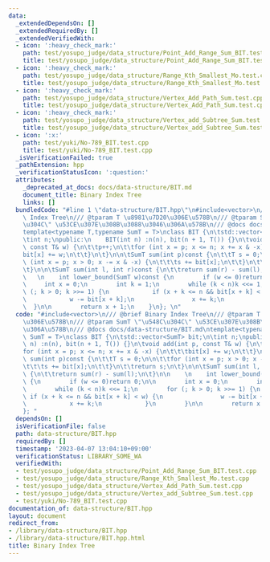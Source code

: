 ```yaml
---
data:
  _extendedDependsOn: []
  _extendedRequiredBy: []
  _extendedVerifiedWith:
  - icon: ':heavy_check_mark:'
    path: test/yosupo_judge/data_structure/Point_Add_Range_Sum_BIT.test.cpp
    title: test/yosupo_judge/data_structure/Point_Add_Range_Sum_BIT.test.cpp
  - icon: ':heavy_check_mark:'
    path: test/yosupo_judge/data_structure/Range_Kth_Smallest_Mo.test.cpp
    title: test/yosupo_judge/data_structure/Range_Kth_Smallest_Mo.test.cpp
  - icon: ':heavy_check_mark:'
    path: test/yosupo_judge/data_structure/Vertex_Add_Path_Sum.test.cpp
    title: test/yosupo_judge/data_structure/Vertex_Add_Path_Sum.test.cpp
  - icon: ':heavy_check_mark:'
    path: test/yosupo_judge/data_structure/Vertex_add_Subtree_Sum.test.cpp
    title: test/yosupo_judge/data_structure/Vertex_add_Subtree_Sum.test.cpp
  - icon: ':x:'
    path: test/yuki/No-789_BIT.test.cpp
    title: test/yuki/No-789_BIT.test.cpp
  _isVerificationFailed: true
  _pathExtension: hpp
  _verificationStatusIcon: ':question:'
  attributes:
    _deprecated_at_docs: docs/data-structure/BIT.md
    document_title: Binary Index Tree
    links: []
  bundledCode: "#line 1 \"data-structure/BIT.hpp\"\n#include<vector>\n/// @brief Binary\
    \ Index Tree\n/// @tparam T \u8981\u7D20\u306E\u578B\n/// @tparam SumT \"\u548C\
    \u304C\" \u53CE\u307E\u308B\u3088\u3046\u306A\u578B\n/// @docs docs/data-structure/BIT.md\n\
    template<typename T,typename SumT = T>\nclass BIT {\n\tstd::vector<SumT> bit;\n\
    \tint n;\npublic:\n    BIT(int n) :n(n), bit(n + 1, T()) {}\n\tvoid add(int p,\
    \ const T& w) {\n\t\tp++;\n\t\tfor (int x = p; x <= n; x += x & -x) {\n\t\t\t\
    bit[x] += w;\n\t\t}\n\t}\n\n\tSumT sum(int p)const {\n\t\tT s = 0;\n\n\t\tfor\
    \ (int x = p; x > 0; x -= x & -x) {\n\t\t\ts += bit[x];\n\t\t}\n\t\treturn s;\n\
    \t}\n\n\tSumT sum(int l, int r)const {\n\t\treturn sum(r) - sum(l);\n\t}\n\n \
    \   \n    int lower_bound(SumT w)const {\n        if (w <= 0)return 0;\n\n   \
    \     int x = 0;\n        int k = 1;\n        while (k < n)k <<= 1;\n        for\
    \ (; k > 0; k >>= 1) {\n            if (x + k <= n && bit[x + k] < w) {\n    \
    \            w -= bit[x + k];\n                x += k;\n            }\n      \
    \  }\n\n        return x + 1;\n    }\n}; \n"
  code: "#include<vector>\n/// @brief Binary Index Tree\n/// @tparam T \u8981\u7D20\
    \u306E\u578B\n/// @tparam SumT \"\u548C\u304C\" \u53CE\u307E\u308B\u3088\u3046\
    \u306A\u578B\n/// @docs docs/data-structure/BIT.md\ntemplate<typename T,typename\
    \ SumT = T>\nclass BIT {\n\tstd::vector<SumT> bit;\n\tint n;\npublic:\n    BIT(int\
    \ n) :n(n), bit(n + 1, T()) {}\n\tvoid add(int p, const T& w) {\n\t\tp++;\n\t\t\
    for (int x = p; x <= n; x += x & -x) {\n\t\t\tbit[x] += w;\n\t\t}\n\t}\n\n\tSumT\
    \ sum(int p)const {\n\t\tT s = 0;\n\n\t\tfor (int x = p; x > 0; x -= x & -x) {\n\
    \t\t\ts += bit[x];\n\t\t}\n\t\treturn s;\n\t}\n\n\tSumT sum(int l, int r)const\
    \ {\n\t\treturn sum(r) - sum(l);\n\t}\n\n    \n    int lower_bound(SumT w)const\
    \ {\n        if (w <= 0)return 0;\n\n        int x = 0;\n        int k = 1;\n\
    \        while (k < n)k <<= 1;\n        for (; k > 0; k >>= 1) {\n           \
    \ if (x + k <= n && bit[x + k] < w) {\n                w -= bit[x + k];\n    \
    \            x += k;\n            }\n        }\n\n        return x + 1;\n    }\n\
    }; "
  dependsOn: []
  isVerificationFile: false
  path: data-structure/BIT.hpp
  requiredBy: []
  timestamp: '2023-04-07 13:04:10+09:00'
  verificationStatus: LIBRARY_SOME_WA
  verifiedWith:
  - test/yosupo_judge/data_structure/Point_Add_Range_Sum_BIT.test.cpp
  - test/yosupo_judge/data_structure/Range_Kth_Smallest_Mo.test.cpp
  - test/yosupo_judge/data_structure/Vertex_Add_Path_Sum.test.cpp
  - test/yosupo_judge/data_structure/Vertex_add_Subtree_Sum.test.cpp
  - test/yuki/No-789_BIT.test.cpp
documentation_of: data-structure/BIT.hpp
layout: document
redirect_from:
- /library/data-structure/BIT.hpp
- /library/data-structure/BIT.hpp.html
title: Binary Index Tree
---
```

